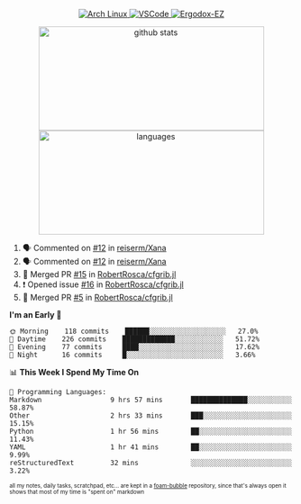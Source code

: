 <!--
**RobertRosca/RobertRosca** is a ✨ _special_ ✨ repository because its `README.md` (this file) appears on your GitHub profile.

Here are some ideas to get you started:

- 🔭 I’m currently working on ...
- 🌱 I’m currently learning ...
- 👯 I’m looking to collaborate on ...
- 🤔 I’m looking for help with ...
- 💬 Ask me about ...
- 📫 How to reach me: ...
- 😄 Pronouns: ...
- ⚡ Fun fact: ...
-->

<p align="center">
  <a href="https://www.archlinux.org/"> <img alt="Arch Linux" src="https://img.shields.io/badge/OS-Linux-informational?style=for-the-badge&logo=data:image/png;base64,iVBORw0KGgoAAAANSUhEUgAAABAAAAAQCAYAAAAf8/9hAAAACXBIWXMAAAsTAAALEwEAmpwYAAAA90lEQVQ4jZ3QPyvFcRTH8fNTV0qSlPzJajAwWK7yBMguD8AgiyzKpDwJuydg82dTZlFiURYTyi0lg7wMvrf77Xbv7/75LKfvOefzPud7IkqEubJ6qTCAB0z2C1j3r6N+AecJ8IahXs3T+NXQVq+AfZzgJwGeUenWPJ8Za9kW290CTrXWS8dbYLmNua69ToCrrPkRG7jIcq8YbmdebZpWTfkRfGb5g1bmArdZ0xeKrH6Z8u+4w2i9NpDiZkQs5syiKGTv7xTHI6IWETP59Aqe0oR7HGKhacNZ7OI69X1gChOBHdxgrfTCDdgSznCMscBK/t9uhSoG/wA7SnN2boysigAAAABJRU5ErkJggg=="> </a>
  <a href="https://code.visualstudio.com/"> <img alt="VSCode" src="https://img.shields.io/badge/Editor-VSCode-green?style=for-the-badge&logo=visual-studio-code&logoColor=white"> </a>
  <a href="https://ergodox-ez.com/"> <img alt="Ergodox-EZ" src="https://img.shields.io/badge/Keyboard-EZ-orange?style=for-the-badge"> </a>
 </p>
 
<p align="center">
  <img src="https://github-readme-stats.vercel.app/api?username=robertrosca&show_icons=true&theme=buefy&hide=stars" alt="github stats" height="185" width="400"/>
  <img src="https://github-readme-stats.vercel.app/api/top-langs/?username=robertrosca&layout=compact&theme=buefy&hide=jupyter%20notebook&card_width=400" alt="languages" height="185" width="400">
</p>


<!--START_SECTION:activity-->
1. 🗣 Commented on [#12](https://github.com//reiserm/Xana/issues/12) in [reiserm/Xana](https://github.com//reiserm/Xana)
2. 🗣 Commented on [#12](https://github.com//reiserm/Xana/issues/12) in [reiserm/Xana](https://github.com//reiserm/Xana)
3. 🎉 Merged PR [#15](https://github.com//RobertRosca/cfgrib.jl/pull/15) in [RobertRosca/cfgrib.jl](https://github.com//RobertRosca/cfgrib.jl)
4. ❗️ Opened issue [#16](https://github.com//RobertRosca/cfgrib.jl/issues/16) in [RobertRosca/cfgrib.jl](https://github.com//RobertRosca/cfgrib.jl)
5. 🎉 Merged PR [#5](https://github.com//RobertRosca/cfgrib.jl/pull/5) in [RobertRosca/cfgrib.jl](https://github.com//RobertRosca/cfgrib.jl)
<!--END_SECTION:activity-->

<!--START_SECTION:waka-->
**I'm an Early 🐤** 

```text
🌞 Morning    118 commits    ██████░░░░░░░░░░░░░░░░░░░   27.0% 
🌆 Daytime    226 commits    █████████████░░░░░░░░░░░░   51.72% 
🌃 Evening    77 commits     ████░░░░░░░░░░░░░░░░░░░░░   17.62% 
🌙 Night      16 commits     █░░░░░░░░░░░░░░░░░░░░░░░░   3.66%

```


📊 **This Week I Spend My Time On** 

```text
💬 Programming Languages: 
Markdown                 9 hrs 57 mins       ██████████████░░░░░░░░░░░   58.87% 
Other                    2 hrs 33 mins       ███░░░░░░░░░░░░░░░░░░░░░░   15.15% 
Python                   1 hr 56 mins        ██░░░░░░░░░░░░░░░░░░░░░░░   11.43% 
YAML                     1 hr 41 mins        ██░░░░░░░░░░░░░░░░░░░░░░░   9.99% 
reStructuredText         32 mins             ░░░░░░░░░░░░░░░░░░░░░░░░░   3.22%

```


<!--END_SECTION:waka-->

<sub><sup>all my notes, daily tasks, scratchpad, etc... are kept in a <a href="https://foambubble.github.io/foam/"> foam-bubble</a> repository, since that's always open it shows that most of my time is "spent on" markdown</sup></sub>
